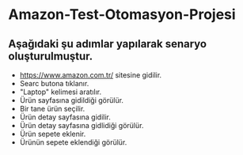 # Amazon-Test-Otomasyon-Projesi

## Aşağıdaki şu adımlar yapılarak senaryo oluşturulmuştur.
* https://www.amazon.com.tr/ sitesine gidilir.
* Searc butona tıklanır.
* "Laptop" kelimesi aratılır.
* Ürün sayfasına gidildiği görülür.
* Bir tane ürün seçilir.
* Ürün detay sayfasına gidilir.
* Ürün detay sayfasına gidlidiği görülür.
* Ürün sepete eklenir.
* Ürünün sepete eklendiği görülür.
